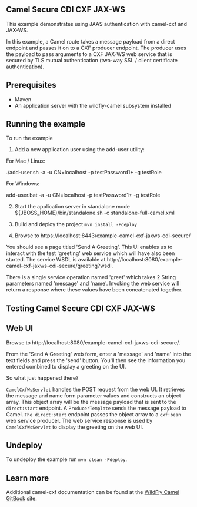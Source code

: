 Camel Secure CDI CXF JAX-WS
---------------------------

This example demonstrates using JAAS authentication with camel-cxf and JAX-WS.

In this example, a Camel route takes a message payload from a direct endpoint and passes it on to a CXF producer endpoint. The producer uses the payload
to pass arguments to a CXF JAX-WS web service that is secured by TLS mutual authentication (two-way SSL / client certificate authentication).

Prerequisites
-------------

* Maven
* An application server with the wildfly-camel subsystem installed

Running the example
-------------------

To run the example

1. Add a new application user using the add-user utility:

For Mac / Linux:

./add-user.sh -a -u CN=localhost -p testPassword1+ -g testRole

For Windows:

add-user.bat -a -u CN=localhost -p testPassword1+ -g testRole

2. Start the application server in standalone mode ${JBOSS_HOME}/bin/standalone.sh -c standalone-full-camel.xml

3. Build and deploy the project `mvn install -Pdeploy`

4. Browse to https://localhost:8443/example-camel-cxf-jaxws-cdi-secure/

You should see a page titled 'Send A Greeting'. This UI enables us to interact with the test 'greeting' web service which will have also been
started. The service WSDL is available at http://localhost:8080/example-camel-cxf-jaxws-cdi-secure/greeting?wsdl.

There is a single service operation named 'greet' which takes 2 String parameters named 'message' and 'name'. Invoking the web service will return
a response where these values have been concatenated together.

Testing Camel Secure CDI CXF JAX-WS
-----------------------------------

Web UI
------

Browse to http://localhost:8080/example-camel-cxf-jaxws-cdi-secure/.

From the 'Send A Greeting' web form, enter a 'message' and 'name' into the text fields and press the 'send' button. You'll then
see the information you entered combined to display a greeting on the UI.

So what just happened there?

`CamelCxfWsServlet` handles the POST request from the web UI. It retrieves the message and name form parameter values and constructs an
object array. This object array will be the message payload that is sent to the `direct:start` endpoint. A `ProducerTemplate`
sends the message payload to Camel. `The direct:start` endpoint passes the object array to a `cxf:bean` web service producer.
The web service response is used by `CamelCxfWsServlet` to display the greeting on the web UI.

## Undeploy

To undeploy the example run `mvn clean -Pdeploy`.

## Learn more

Additional camel-cxf documentation can be found at the [WildFly Camel GitBook](http://wildflyext.gitbooks.io/wildfly-camel/content/javaee/jaxws.html
) site.
